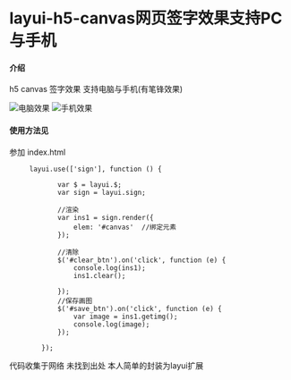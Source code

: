 # layui-h5-canvas网页签字效果支持PC与手机

#### 介绍
h5 canvas 签字效果 支持电脑与手机(有笔锋效果)

![电脑效果](https://images.gitee.com/uploads/images/2021/0904/225049_009ae466_415712.png "未命名1630766843.png")
![手机效果](https://images.gitee.com/uploads/images/2021/0904/225121_5da81b51_415712.jpeg "微信图片_20210904225056.jpg")

#### 使用方法见 
 参加 index.html


```
     layui.use(['sign'], function () {

            var $ = layui.$;
            var sign = layui.sign;

            //渲染
            var ins1 = sign.render({
                elem: '#canvas'  //绑定元素
            });

            //清除  
            $('#clear_btn').on('click', function (e) {
                console.log(ins1);
                ins1.clear();
                
            });
            //保存画图
            $('#save_btn').on('click', function (e) {
                var image = ins1.getimg();
                console.log(image);
            });

        });
```
代码收集于网络 未找到出处 本人简单的封装为layui扩展



